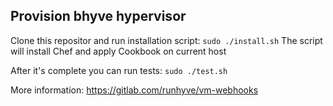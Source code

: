 ## Provision bhyve hypervisor

Clone this repositor and run installation script:
`sudo ./install.sh`
The script will install Chef and apply Cookbook on current host

After it's complete you can run tests:
`sudo ./test.sh`

More information: https://gitlab.com/runhyve/vm-webhooks
